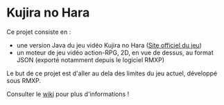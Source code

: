 # Kujira no Hara
Ce projet consiste en :
* une version Java du jeu vidéo Kujira no Hara ([Site officiel du jeu](http://www.roiofthesuisse.fr/kujiranohara/kujiranohara.php))
* un moteur de jeu vidéo action-RPG, 2D, en vue de dessus, au format JSON (exporté notamment depuis le logiciel RMXP)

Le but de ce projet est d'aller au dela des limites du jeu actuel, développé sous RMXP.

Consulter le [wiki](http://github.com/roiofthesuisse/Kujira-no-Hara/wiki) pour plus d'informations !
